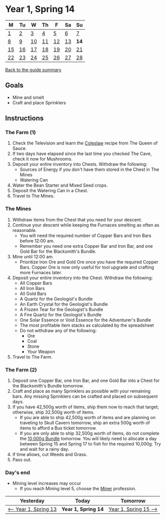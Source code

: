 # Year 1, Spring 14

| M                          | Tu                        | W                         | Th                        | F                         | Sa                        | Su                        |
| -------------------------- | ------------------------- | ------------------------- | ------------------------- |-------------------------- | ------------------------- | ------------------------- |
| [1](year-1-spring-1.md)    | [2](year-1-spring-2.md)   | [3](year-1-spring-3.md)   | [4](year-1-spring-4.md)   | [5](year-1-spring-5.md)   | [6](year-1-spring-6.md)   | [7](year-1-spring-7.md)   |
| [8](year-1-spring-8.md)    | [9](year-1-spring-9.md)   | [10](year-1-spring-10.md) | [11](year-1-spring-11.md) | [12](year-1-spring-12.md) | [13](year-1-spring-13.md) | **14**                    |
| [15](year-1-spring-15.md)  | [16](year-1-spring-16.md) | [17](year-1-spring-17.md) | [18](year-1-spring-18.md) | [19](year-1-spring-19.md) | [20](year-1-spring-20.md) | [21](year-1-spring-21.md) |
| [22](year-1-spring-22.md)  | [23](year-1-spring-23.md) | [24](year-1-spring-24.md) | [25](year-1-spring-25.md) | [26](year-1-spring-26.md) | [27](year-1-spring-27.md) | [28](year-1-spring-28.md) |

[Back to the guide summary](readme.md)

## Goals

- Mine and smelt
- Craft and place Sprinklers

## Instructions

### The Farm (1)

1. Check the Television and learn the [Coleslaw](https://stardewvalleywiki.com/Coleslaw) recipe from The Queen of Sauce.
2. If two days have elapsed since the last time you checked The Cave, check it now for Mushrooms.
3. Deposit your entire inventory into Chests. Withdraw the following:
   - Sources of Energy if you don't have them stored in the Chest in The Mines
   - Watering Can
4. Water the Bean Starter and Mixed Seed crops.
5. Deposit the Watering Can in a Chest.
6. Travel to The Mines.

### The Mines

1. Withdraw items from the Chest that you need for your descent.
2. Continue your descent while keeping the Furnaces smelting as often as reasonable.
   - You will need the required number of Copper Bars and Iron Bars before 12:00 am.
   - Remember you need one extra Copper Bar and Iron Bar, and one Gold Bar for the Blacksmith's Bundle.
3. Mine until 12:00 am.
   - Prioritize Iron Ore and Gold Ore once you have the required Copper Bars. Copper Ore is now only useful for tool upgrade and crafting more Furnaces later.
4. Deposit your entire inventory into the Chest. Withdraw the following:
   - All Copper Bars
   - All Iron Bars
   - All Gold Bars
   - A Quartz for the Geologist's Bundle
   - An Earth Crystal for the Geologist's Bundle
   - A Frozen Tear for the Geologist's Bundle
   - A Fire Quartz for the Geologist's Bundle
   - One Solar Essence or Void Essence for the Adventurer's Bundle
   - The most profitable item stacks as calculated by the spreadsheet
   - Do not withdraw any of the following:
     - Ore
     - Coal
     - Stone
     - Your Weapon
5. Travel to The Farm.

### The Farm (2)

1. Deposit one Copper Bar, one Iron Bar, and one Gold Bar into a Chest for the Blacksmith's Bundle tomorrow.
2. Craft and place as many Sprinklers as possible with your remaining bars. Any missing Sprinklers can be crafted and placed on subsequent days.
3. If you have 42,500g worth of items, ship them now to reach that target; otherwise, ship 32,500g worth of items.
   - If you are able to ship 42,500g worth of items and are planning on traveling to Skull Cavern tomorrow, ship an extra 500g worth of items to afford a Bus ticket tomorrow.
   - If you are only able to ship 32,500g worth of items, do not complete the [10,000g Bundle](https://stardewvalleywiki.com/Bundles#Vault) tomorrow. You will likely need to allocate a day between Spring 15 and Spring 17 to fish for the required 10,000g. Try and wait for a rainy day.
4. If time allows, cut Weeds and Grass.
5. Pass out.

### Day's end

- Mining level increases may occur
  - If you reach Mining level 5, choose the [Miner](https://stardewvalleywiki.com/Mining/Skill) profession.

| Yesterday                                   | Today                 | Tomorrow                                    |
| ------------------------------------------- | --------------------- | ------------------------------------------- |
| [⟵ Year 1, Spring 13](year-1-spring-13.md) | **Year 1, Spring 14** | [Year 1, Spring 15 ⟶](year-1-spring-15.md) |
